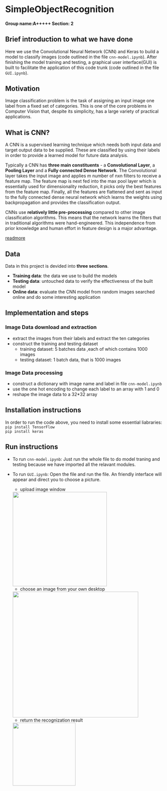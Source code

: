 # SimpleObjectRecognition
#### Group name:A+++++               Section: 2

## Brief introduction to what we have done
Here we use the Convolutional Neural Network (CNN) and Keras to build a model to classify images (code outlined in the file `cnn-model.ipynb`). After finishing the model training and testing, a graphical user interface(GUI) is built to facilitate the application of this code trunk (code outlined in the file `GUI.ipynb`).

## Motivation 
Image classification problem is the task of assigning an input image one label from a fixed set of categories. This is one of the core problems in Computer Vision that, despite its simplicity, has a large variety of practical applications.

## What is CNN?
A CNN is a supervised learning technique which needs both input data and target output data to be supplied. These are classified by using their labels in order to provide a learned model for future data analysis.

Typically a CNN has **three main constituents** - a **Convolutional Layer**, a **Pooling Layer** and a **Fully connected Dense Network**. The Convolutional layer takes the input image and applies m number of nxn filters to receive a feature map. The feature map is next fed into the max pool layer which is essentially used for dimensionality reduction, it picks only the best features from the feature map. Finally, all the features are flattened and sent as input to the fully connected dense neural network which learns the weights using backpropagation and provides the classification output.

CNNs use **relatively little pre-processing** compared to other image classification algorithms. This means that the network learns the filters that in traditional algorithms were hand-engineered. This independence from prior knowledge and human effort in feature design is a major advantage.

[readmore](https://en.wikipedia.org/wiki/Convolutional_neural_network)  

## Data
Data in this project is devided into **three sections**. 
* **Training data**: the data we use to build the models
* **Testing data**: untouched data to verify the effectiveness of the built model
* **Online data**: evaluate the CNN model from random images searched online and do some interesting application

## Implementation and steps

### Image Data download and extraction
* extract the images from their labels and extract the ten categories
* construct the training and testing dataset
    * training dataset: 5 batches data ,each of which contains 1000 images
    * testing dataset: 1 batch data, that is 1000 images 

### Image Data processing 
* construct a dictionary with image name and label in file `cnn-model.ipynb`
* use the one hot encoding to change each label to an array with 1 and 0
* reshape the image data to a 32*32 array

## Installation instructions
In order to run the code above, you need to install some essential liabraries:<br/>
```pip install TensorFlow  ``` <br/>
```pip install keras ```


## Run instructions
* To run `cnn-model.ipynb`: Just run the whole file to do model traning and testing because we have imported all the relavant modules.
* To run `GUI.ipynb`: Open the file and run the file. An friendly interface will appear and direct you to choose a picture.
    * upload image window 
    
    <img src="https://github.com/nding17/SimpleObjectRecognition/blob/master/data/readme_data/pic1.jpg" width="300" height="300">
    
    * choose an image from your own desktop
    
    <img src="https://github.com/nding17/SimpleObjectRecognition/blob/master/data/readme_data/pic2.jpg" width="400" height="400">
    
    * return the recognization result
     
    <img src="https://github.com/nding17/SimpleObjectRecognition/blob/master/data/readme_data/pic3.jpg" width="200" height="200">